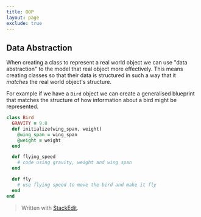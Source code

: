 ```yaml
---
title: OOP
layout: page
exclude: true
---
```

## Data Abstraction
When creating a class to represent a real world object we can use "data abstraction" to the model that real object more effectively. This means creating classes so that their data is structured in such a way that it *matches* the real world object's structure. 

For example if we have a `Bird` object we can create a generalised blueprint that matches the structure of how information about a bird might be represented.
```ruby
class Bird
  GRAVITY = 9.8
  def initialize(wing_span, weight)
    @wing_span = wing_span
    @weight = weight
  end

  def flying_speed
    # code using gravity, weight and wing span
  end

  def fly
    # use flying speed to move the bird and make it fly
  end
end
```

> Written with [StackEdit](https://stackedit.io/).
<!--stackedit_data:
eyJoaXN0b3J5IjpbLTQ2OTcyNTYxOV19
-->